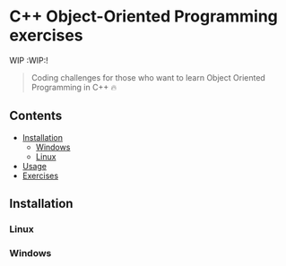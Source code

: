 # C++ Object-Oriented Programming exercises

WIP :WIP:!

> Coding challenges for those who want to learn Object Oriented Programming in C++ :fire:

## Contents

- [Installation](#installation)
  - [Windows](#windows)
  - [Linux](#linux)
- [Usage](#usage)
- [Exercises](/exercises)

## Installation

### Linux

### Windows

